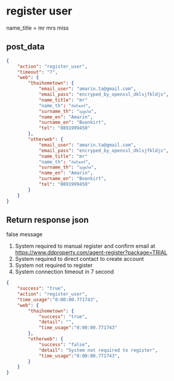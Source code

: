 # register user

name_title = mr mrs miss

## post_data
~~~json
{
    "action": "register_user",
    "timeout": "7",
    "web": {
        "thaihometown": {
            "email_user": "amarin.ta@gmail.com",
            "email_pass": "encryped_by_openssl_dklsjfkldjs",
            "name_title": "mr"
            "name_th": "อัมรินทร์",
            "surname_th": "บุญเกิด",
            "name_en": "Amarin",
            "surname_en": "Boonkirt",
            "tel": "0891999450"
        },
        "otherweb": {
            "email_user": "amarin.ta@gmail.com",
            "email_pass": "encryped_by_openssl_dklsjfkldjs",
            "name_title": "mr"
            "name_th": "อัมรินทร์",
            "surname_th": "บุญเกิด",
            "name_en": "Amarin",
            "surname_en": "Boonkirt",
            "tel": "0891999450"
        }
    }
}
~~~

## Return response json
false message

1. System required to manual register and confirm email at https://www.ddproperty.com/agent-register?package=TRIAL
2. System required to direct contact to create account
3. System not required to register
4. System connection timeout in 7 second

~~~json
{
    "success": "true",
    "action": "register_user",
    "time_usage":"0:00:00.771743",
    "web": {
        "thaihometown": {
            "success": "true",
            "detail": "",
            "time_usage":"0:00:00.771743"
        },
        "otherweb": {
            "success": "false",
            "detail": "System not required to register",
            "time_usage":"0:00:00.771743",
        }
    }
}
~~~
